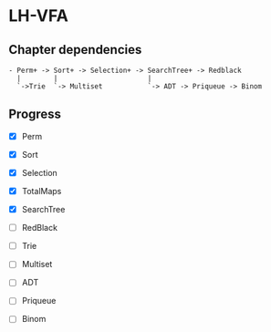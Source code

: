 # LH-VFA

## Chapter dependencies

```
- Perm+ -> Sort+ -> Selection+ -> SearchTree+ -> Redblack
  |        |                      |
  `->Trie  `-> Multiset           `-> ADT -> Priqueue -> Binom
```

## Progress

- [x] Perm
- [x] Sort
- [x] Selection
- [x] TotalMaps
- [x] SearchTree
- [ ] RedBlack

- [ ] Trie
- [ ] Multiset
- [ ] ADT
- [ ] Priqueue
- [ ] Binom
